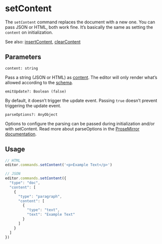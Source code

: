 # setContent
The `setContent` command replaces the document with a new one. You can pass JSON or HTML, both work fine. It’s basically the same as setting the `content` on initialization.

See also: [insertContent](/api/commands/insert-content), [clearContent](/api/commands/clear-content)

## Parameters
`content: string`

Pass a string (JSON or HTML) as [content](/guide/output). The editor will only render what’s allowed according to the [schema](/api/schema).

`emitUpdate?: Boolean (false)`

By default, it doesn’t trigger the update event. Passing `true` doesn’t prevent triggering the update event.

`parseOptions?: AnyObject`

Options to configure the parsing can be passed during initialization and/or with setContent. Read more about parseOptions in the [ProseMirror documentation](https://prosemirror.net/docs/ref/#model.ParseOptions).

## Usage
```js
// HTML
editor.commands.setContent('<p>Example Text</p>')

// JSON
editor.commands.setContent({
  "type": "doc",
  "content": [
    {
      "type": "paragraph",
      "content": [
        {
          "type": "text",
          "text": "Example Text"
        }
      ]
    }
  ]
})
```

